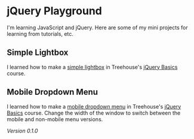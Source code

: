 # jQuery Playground

I'm learning JavaScript and jQuery. Here are some of my mini projects for learning from tutorials, etc.

## Simple Lightbox

I learned how to make a [simple lightbox](http://mfcovington.github.io/jquery-playground/lightbox-project/index.html) in Treehouse's [jQuery Basics](http://teamtreehouse.com/library/jquery-basics) course.

## Mobile Dropdown Menu

I learned how to make a [mobile dropdown menu](http://mfcovington.github.io/jquery-playground/mobile-dropdown/) in Treehouse's [jQuery Basics](https://teamtreehouse.com/library/jquery-basics/creating-a-mobile-drop-down-menu/) course. Change the width of the window to switch between the mobile and non-mobile menu versions.

*Version 0.1.0*
